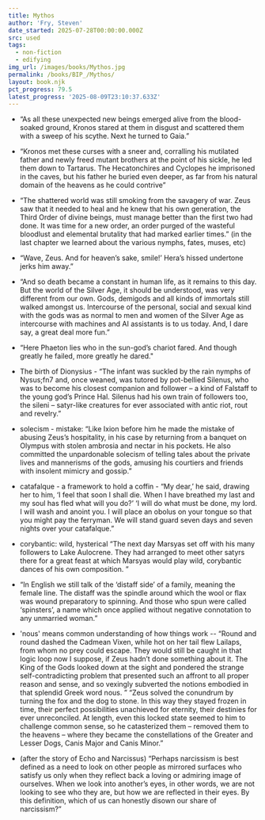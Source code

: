 ```yaml
---
title: Mythos
author: 'Fry, Steven'
date_started: 2025-07-28T00:00:00.000Z
src: used
tags:
  - non-fiction
  - edifying
img_url: /images/books/Mythos.jpg
permalink: /books/BIP_/Mythos/
layout: book.njk
pct_progress: 79.5
latest_progress: '2025-08-09T23:10:37.633Z'
---
```

* <span meta="8.3@2025-07-29T22:12:01.914Z"></span> “As all these unexpected new beings emerged alive from the blood-soaked ground, Kronos stared at them in disgust and scattered them with a sweep of his scythe. Next he turned to Gaia.”

* <span meta="8.5@2025-07-29T22:17:06.219Z"></span> “Kronos met these curses with a sneer and, corralling his mutilated father and newly freed mutant brothers at the point of his sickle, he led them down to Tartarus. The Hecatonchires and Cyclopes he imprisoned in the caves, but his father he buried even deeper, as far from his natural domain of the heavens as he could contrive”

* <span meta="15.2@2025-07-31T03:43:04.582Z"></span> “The shattered world was still smoking from the savagery of war. Zeus saw that it needed to heal and he knew that his own generation, the Third Order of divine beings, must manage better than the first two had done. It was time for a new order, an order purged of the wasteful bloodlust and elemental brutality that had marked earlier times.”
(in the last chapter we learned about the various nymphs, fates, muses, etc)

* <span meta="26.5@2025-08-02T00:55:35.162Z"></span> “Wave, Zeus. And for heaven’s sake, smile!’ Hera’s hissed undertone jerks him away.”

* <span meta="34.4@2025-08-03T21:17:57.074Z"></span> “And so death became a constant in human life, as it remains to this day. But the world of the Silver Age, it should be understood, was very different from our own. Gods, demigods and all kinds of immortals still walked amongst us. Intercourse of the personal, social and sexual kind with the gods was as normal to men and women of the Silver Age as intercourse with machines and AI assistants is to us today. And, I dare say, a great deal more fun.”

* <span meta="48.7@2025-08-08T00:53:52.347Z"></span> “Here Phaeton lies who in the sun-god’s chariot fared.
And though greatly he failed, more greatly he dared."

* <span meta="53.1@2025-08-08T20:33:48.822Z"></span> The birth of Dionysius - “The infant was suckled by the rain nymphs of Nysus;fn7 and, once weaned, was tutored by pot-bellied Silenus, who was to become his closest companion and follower – a kind of Falstaff to the young god’s Prince Hal. Silenus had his own train of followers too, the sileni – satyr-like creatures for ever associated with antic riot, rout and revelry.”

* <span meta="57.5@2025-08-09T00:12:24.241Z"></span> solecism - mistake: “Like Ixion before him he made the mistake of abusing Zeus’s hospitality, in his case by returning from a banquet on Olympus with stolen ambrosia and nectar in his pockets. He also committed the unpardonable solecism of telling tales about the private lives and mannerisms of the gods, amusing his courtiers and friends with insolent mimicry and gossip.”

* <span meta="63.7@2025-08-09T01:13:47.838Z"></span> catafalque - a framework to hold a coffin - “My dear,’ he said, drawing her to him, ‘I feel that soon I shall die. When I have breathed my last and my soul has fled what will you do?’
‘I will do what must be done, my lord. I will wash and anoint you. I will place an obolus on your tongue so that you might pay the ferryman. We will stand guard seven days and seven nights over your catafalque.”

* <span meta="63.1@2025-08-09T02:58:01.490Z"></span> corybantic: wild, hysterical “The next day Marsyas set off with his many followers to Lake Aulocrene. They had arranged to meet other satyrs there for a great feast at which Marsyas would play wild, corybantic dances of his own composition. ”

* <span meta="64.1@2025-08-09T04:11:05.974Z"></span> “In English we still talk of the ‘distaff side’ of a family, meaning the female line. The distaff was the spindle around which the wool or flax was wound preparatory to spinning. And those who spun were called ‘spinsters’, a name which once applied without negative connotation to any unmarried woman.”

* <span meta="68.4@2025-08-09T04:49:05.221Z"></span> 'nous' means common understanding of how things work -- “Round and round dashed the Cadmean Vixen, while hot on her tail flew Lailaps, from whom no prey could escape. They would still be caught in that logic loop now I suppose, if Zeus hadn’t done something about it.
The King of the Gods looked down at the sight and pondered the strange self-contradicting problem that presented such an affront to all proper reason and sense, and so vexingly subverted the notions embodied in that splendid Greek word nous. ”
“Zeus solved the conundrum by turning the fox and the dog to stone. In this way they stayed frozen in time, their perfect possibilities unachieved for eternity, their destinies for ever unreconciled. At length, even this locked state seemed to him to challenge common sense, so he catasterized them – removed them to the heavens – where they became the constellations of the Greater and Lesser Dogs, Canis Major and Canis Minor.”

* <span meta="79.5@2025-08-09T23:10:37.633Z"></span> (after the story of Echo and Narcissus) “Perhaps narcissism is best defined as a need to look on other people as mirrored surfaces who satisfy us only when they reflect back a loving or admiring image of ourselves. When we look into another’s eyes, in other words, we are not looking to see who they are, but how we are reflected in their eyes. By this definition, which of us can honestly disown our share of narcissism?”
